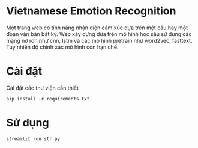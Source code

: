 # Vietnamese Emotion Recognition
 
 Một trang web có tính năng nhận diện cảm xúc dựa trên một câu hay một đoạn văn bản bất kỳ. Web xây dựng dựa trên mô hình học sâu sử dụng các mạng nơ ron như cnn, lstm và các mô hình pretrain như word2vec, fasttext. Tuy nhiên độ chính xác mô hình còn hạn chế.

# Cài đặt

Cài đặt các thư viện cần thiết
```
pip install -r requirements.txt
```

# Sử dụng
```
streamlit run str.py
```
